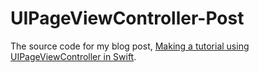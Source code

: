 # UIPageViewController-Post
The source code for my blog post, [Making a tutorial using UIPageViewController in Swift](http://spin.atomicobject.com/2015/12/11/easy-peasy-page-view-controller-tutorial/).
